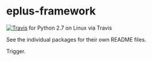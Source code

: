 eplus-framework
===============
[![Travis](https://img.shields.io/travis/jamiebull1/eplus-framework/master.svg)](https://travis-ci.org/jamiebull1/eplus-framework)
 for Python 2.7 on Linux via Travis

See the individual packages for their own README files.

Trigger.